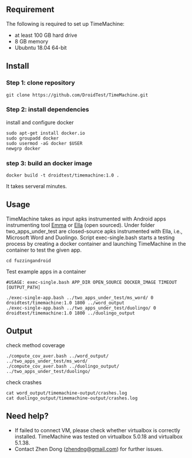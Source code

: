 ## Requirement ##
The following is required to set up TimeMachine:
* at least 100 GB hard drive 
* 8 GB memory
* Ububntu 18.04 64-bit

## Install ##

### Step 1: clone repository ###
```
git clone https://github.com/DroidTest/TimeMachine.git
```
### Step 2: install dependencies ###

install and configure docker 
```
sudo apt-get install docker.io
sudo groupadd docker
sudo usermod -aG docker $USER
newgrp docker 
```

### step 3: build an docker image ###
```
docker build -t droidtest/timemachine:1.0 .
```
It takes serveral minutes.

## Usage ##
TimeMachine takes as input apks instrumented with Android apps instrumenting tool [Emma](http://emma.sourceforge.net/) or [Ella](https://github.com/saswatanand/ella) (open sourced). Under folder two_apps_under_test are closed-source apks instrumented with Ella, i.e., Microsoft Word and Duolingo. Script exec-single.bash starts a testing process by creating a docker container and launching TimeMachine in the container to test the given app.     
```
cd fuzzingandroid
```
Test example apps in a container   
```
#USAGE: exec-single.bash APP_DIR OPEN_SOURCE DOCKER_IMAGE TIMEOUT [OUTPUT_PATH]

./exec-single-app.bash ../two_apps_under_test/ms_word/ 0 droidtest/timemachine:1.0 1800 ../word_output
./exec-single-app.bash ../two_apps_under_test/duolingo/ 0 droidtest/timemachine:1.0 1800 ../duolingo_output
```  

## Output ##
check method coverage
```
./compute_cov_aver.bash ../word_output/ ../two_apps_under_test/ms_word/
./compute_cov_aver.bash ../duolingo_output/ ../two_apps_under_test/duolingo/
```
check crashes
```
cat word_output/timemachine-output/crashes.log
cat duolingo_output/timemachine-output/crashes.log 
```
## Need help? ##
* If failed to connect VM, please check whether virtualbox is correctly installed. TimeMachine was tested on virtualbox 5.0.18 and virtualbox 5.1.38. 
* Contact Zhen Dong (zhendng@gmail.com) for further issues.
